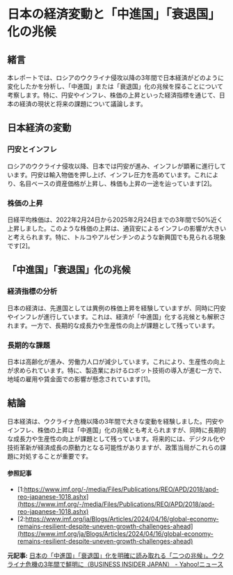 # 日本の経済変動と「中進国」「衰退国」化の兆候

## 緒言

本レポートでは、ロシアのウクライナ侵攻以降の3年間で日本経済がどのように変化したかを分析し、「中進国」または「衰退国」化の兆候を探ることについて考察します。特に、円安やインフレ、株価の上昇といった経済指標を通じて、日本の経済の現状と将来の課題について議論します。

## 日本経済の変動

### 円安とインフレ

ロシアのウクライナ侵攻以降、日本では円安が進み、インフレが顕著に進行しています。円安は輸入物価を押し上げ、インフレ圧力を高めています。これにより、名目ベースの資産価格が上昇し、株価も上昇の一途を辿っています[2]。

### 株価の上昇

日経平均株価は、2022年2月24日から2025年2月24日までの3年間で50%近く上昇しました。このような株価の上昇は、通貨安によるインフレの影響が大きいと考えられます。特に、トルコやアルゼンチンのような新興国でも見られる現象です[2]。

## 「中進国」「衰退国」化の兆候

### 経済指標の分析

日本の経済は、先進国としては異例の株価上昇を経験していますが、同時に円安やインフレが進行しています。これは、経済が「中進国」化する兆候とも解釈されます。一方で、長期的な成長力や生産性の向上が課題として残っています。

### 長期的な課題

日本は高齢化が進み、労働力人口が減少しています。これにより、生産性の向上が求められています。特に、製造業におけるロボット技術の導入が進む一方で、地域の雇用や賃金面での影響が懸念されています[1]。

## 結論

日本経済は、ウクライナ危機以降の3年間で大きな変動を経験しました。円安やインフレ、株価の上昇は「中進国」化の兆候とも考えられますが、同時に長期的な成長力や生産性の向上が課題として残っています。将来的には、デジタル化や技術革新が経済成長の原動力となる可能性がありますが、政策当局がこれらの課題に対処することが重要です。

#### 参照記事
- [1:https://www.imf.org/-/media/Files/Publications/REO/APD/2018/apd-reo-japanese-1018.ashx](https://www.imf.org/-/media/Files/Publications/REO/APD/2018/apd-reo-japanese-1018.ashx)
- [2:https://www.imf.org/ja/Blogs/Articles/2024/04/16/global-economy-remains-resilient-despite-uneven-growth-challenges-ahead](https://www.imf.org/ja/Blogs/Articles/2024/04/16/global-economy-remains-resilient-despite-uneven-growth-challenges-ahead)


**元記事:** [日本の「中進国」「衰退国」化を明確に読み取れる「二つの兆候」。ウクライナ危機の3年間で鮮明に（BUSINESS INSIDER JAPAN） - Yahoo!ニュース](https://news.yahoo.co.jp/articles/349f12e7ca9e5d4c5dfc4cba70b0f6f612ee666b?source=rss)